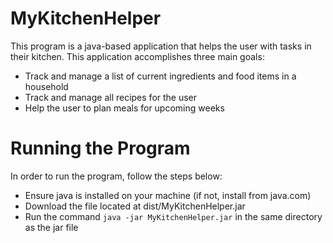 # MyKitchenHelper
This program is a java-based application that helps the user with tasks in their kitchen. This application accomplishes three main goals:
- Track and manage a list of current ingredients and food items in a household
- Track and manage all recipes for the user
- Help the user to plan meals for upcoming weeks

# Running the Program
In order to run the program, follow the steps below:
- Ensure java is installed on your machine (if not, install from java.com)
- Download the file located at dist/MyKitchenHelper.jar
- Run the command ``java -jar MyKitchenHelper.jar`` in the same directory as the jar file
